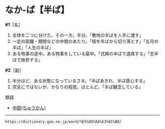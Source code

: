 # なか‐ば【半ば】

**\#1**［名］
1. 全体を二つに分けた、その一方。半分。「敷地の半ばを人手に渡す」
2. 一定の距離・期間などの中間のあたり。「枝を半ばから切り落とす」「五月の半ば」「人生の半ば」
3. ある物事の途中。ある物事をしている最中。「式典の半ばで退席する」「志半ばで挫折する」
    

**\#2**［副］

1. 半分ほど、ある状態になっているさま。「半ばあきれ、半ば感心する」
2. 完全にではないが、かなりの程度。ほとんど。「半ば観念している」
    

類語

-   [中間(ちゅうかん)](https://dictionary.goo.ne.jp/word/%E4%B8%AD%E9%96%93_%28%E3%81%A1%E3%82%85%E3%81%86%E3%81%8B%E3%82%93%29/#jn-143108)

---
`https://dictionary.goo.ne.jp/word/%E5%8D%8A%E3%81%B0/`